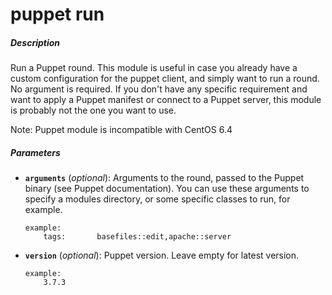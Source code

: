 # puppet run


##### Description
Run a Puppet round. This module is useful in case you already have a custom configuration for the puppet client, and simply want to run a round. No argument is required. If you don't have any specific requirement and want to apply a Puppet manifest or connect to a Puppet server, this module is probably not the one you want to use.

Note: Puppet module is incompatible with CentOS 6.4

##### Parameters

*   **`arguments`** (*optional*): Arguments to the round, passed to the Puppet binary (see Puppet documentation). You can use these arguments to specify a modules directory, or some specific classes to run, for example.

		example:
			tags:       basefiles::edit,apache::server

*   **`version`** (*optional*): Puppet version. Leave empty for latest version.

		example:
			3.7.3
				